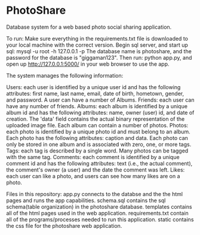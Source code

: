 # PhotoShare
Database system for a web based photo social sharing application. 

To run:
Make sure everything in the requirements.txt file is downloaded to your local machine with the correct version.
Begin sql server, and start up sql: 
mysql -u root -h 127.0.0.1 -p
The database name is photoshare, and the password for the database is "giggaman123". 
Then run: python app.py, and open up http://127.0.0.1:5000/ in your web browser to use the app. 

The system manages the following information:

Users: each user is identified by a unique user id and has the following attributes: first name, last name, email, date of birth, hometown, gender, and password. A user can have a number of Albums.
Friends: each user can have any number of friends. 
Albums: each album is identified by a unique album id and has the following attributes: name, owner (user) id, and date of creation. The 'data' field contains the actual binary representation of the uploaded image file. Each album can contain a number of photos. 
Photos: each photo is identified by a unique photo id and must belong to an album. Each photo has the following attributes: caption and data. Each photo can only be stored in one album and is associated with zero, one, or more tags. 
Tags: each tag is described by a single word. Many photos can be tagged with the same tag.
Comments: each comment is identified by a unique comment id and has the following attributes: text (i.e., the actual comment), the comment's owner (a user) and the date the comment was left.
Likes: each user can like a photo, and users can see how many likes are on a photo. 

Files in this repository:
app.py connects to the databse and the the html pages and runs the app capabilities.
schema.sql contains the sql schema(table organization) in the photoshare database.
templates contains all of the html pages used in the web application.
requirements.txt contain all of the programs/processes needed to run this application.
static contains the css file for the photoshare web application. 
